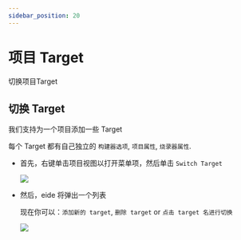```yaml
---
sidebar_position: 20
---
```


# 项目 Target

切换项目Target

## 切换 Target

我们支持为一个项目添加一些 Target

每个 Target 都有自己独立的 `构建器选项`, `项目属性`, `烧录器属性`.

- 首先，右键单击项目视图以打开菜单项，然后单击 `Switch Target`

  ![](/docs_img/prj_switch_target_btn.png)

- 然后，eide 将弹出一个列表

  现在你可以：`添加新的 target`, `删除 target` or `点击 target 名进行切换`

  ![](/docs_img/prj_switch_target_sel.png)

